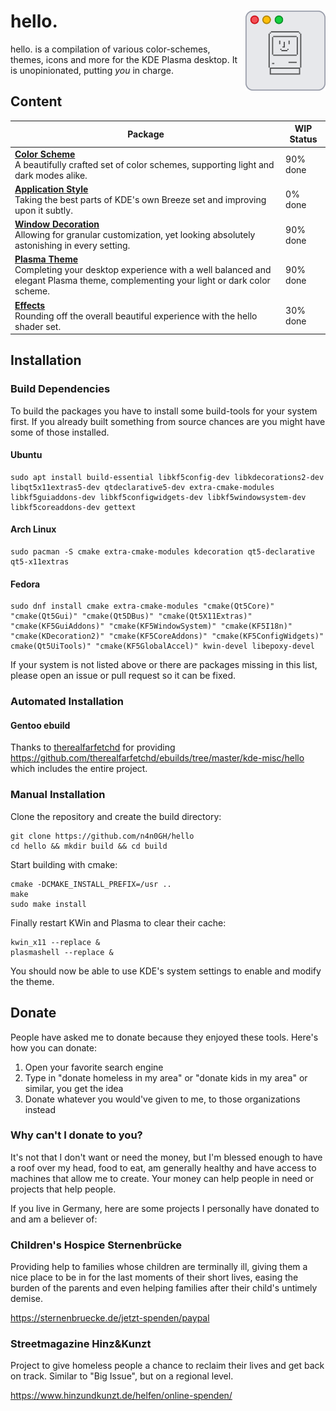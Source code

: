 <img src="hello_icon.png" align="right" width="128" /> hello.
======

hello. is a compilation of various color-schemes, themes, icons and more for the KDE Plasma desktop. It is unopinionated, putting _you_ in charge.

## Content

| Package | WIP Status |
| --- | --- |
| [**Color Scheme**](https://github.com/n4n0GH/hello/tree/master/color-scheme)<br/>A beautifully crafted set of color schemes, supporting light and dark modes alike. | 90% done |
| [**Application Style**](https://github.com/n4n0GH/hello/tree/master/kstyle)<br/>Taking the best parts of KDE's own Breeze set and improving upon it subtly. | 0% done |
| [**Window Decoration**](https://github.com/n4n0GH/hello/tree/master/window-decoration)<br/>Allowing for granular customization, yet looking absolutely astonishing in every setting. | 90% done |
| [**Plasma Theme**](https://github.com/n4n0GH/hello/tree/master/plasma-theme)<br/>Completing your desktop experience with a well balanced and elegant Plasma theme, complementing your light or dark color scheme. | 90% done |
| [**Effects**](https://github.com/n4n0GH/hello/tree/master/kwin-effects)<br/>Rounding off the overall beautiful experience with the hello shader set. | 30% done |

## Installation

### Build Dependencies

To build the packages you have to install some build-tools for your system first. If you already built something from source chances are you might have some of those installed.

#### Ubuntu
```
sudo apt install build-essential libkf5config-dev libkdecorations2-dev libqt5x11extras5-dev qtdeclarative5-dev extra-cmake-modules libkf5guiaddons-dev libkf5configwidgets-dev libkf5windowsystem-dev libkf5coreaddons-dev gettext
```

#### Arch Linux
```
sudo pacman -S cmake extra-cmake-modules kdecoration qt5-declarative qt5-x11extras
```

#### Fedora
```
sudo dnf install cmake extra-cmake-modules "cmake(Qt5Core)" "cmake(Qt5Gui)" "cmake(Qt5DBus)" "cmake(Qt5X11Extras)" "cmake(KF5GuiAddons)" "cmake(KF5WindowSystem)" "cmake(KF5I18n)" "cmake(KDecoration2)" "cmake(KF5CoreAddons)" "cmake(KF5ConfigWidgets)" cmake(Qt5UiTools)" "cmake(KF5GlobalAccel)" kwin-devel libepoxy-devel
```

If your system is not listed above or there are packages missing in this list, please open an issue or pull request so it can be fixed.

### Automated Installation

#### Gentoo ebuild
Thanks to [therealfarfetchd](https://github.com/therealfarfetchd) for providing https://github.com/therealfarfetchd/ebuilds/tree/master/kde-misc/hello which includes the entire project.

### Manual Installation
Clone the repository and create the build directory:
```
git clone https://github.com/n4n0GH/hello
cd hello && mkdir build && cd build
```

Start building with cmake:
```
cmake -DCMAKE_INSTALL_PREFIX=/usr ..
make
sudo make install
```

Finally restart KWin and Plasma to clear their cache:
```
kwin_x11 --replace &
plasmashell --replace &
```

You should now be able to use KDE's system settings to enable and modify the theme.

## Donate

People have asked me to donate because they enjoyed these tools. Here's how you can donate:

1) Open your favorite search engine
2) Type in "donate homeless in my area" or "donate kids in my area" or similar, you get the idea
3) Donate whatever you would've given to me, to those organizations instead

### Why can't I donate to you?

It's not that I don't want or need the money, but I'm blessed enough to have a roof over my head, food to eat, am generally healthy and have access to machines that allow me to create. Your money can help people in need or projects that help people.

If you live in Germany, here are some projects I personally have donated to and am a believer of:

### Children's Hospice Sternenbrücke

Providing help to families whose children are terminally ill, giving them a nice place to be in for the last moments of their short lives, easing the burden of the parents and even helping families after their child's untimely demise.

https://sternenbruecke.de/jetzt-spenden/paypal

### Streetmagazine Hinz&Kunzt

Project to give homeless people a chance to reclaim their lives and get back on track. Similar to "Big Issue", but on a regional level.

https://www.hinzundkunzt.de/helfen/online-spenden/
